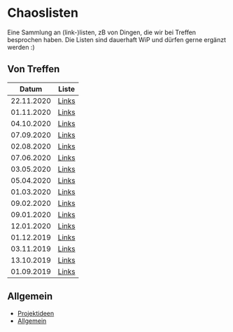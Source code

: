 # Chaoslisten

Eine Sammlung an (link-)listen, zB von Dingen, die wir bei Treffen besprochen haben. Die Listen sind dauerhaft WiP und dürfen gerne ergänzt werden :)

## Von Treffen

| Datum | Liste |
| --- | --- |
| 22.11.2020 | [Links](Treffen/2020_11_22.html) |
| 01.11.2020 | [Links](Treffen/2020_11_01.html) |
| 04.10.2020 | [Links](Treffen/2020_10_04.html) |
| 07.09.2020 | [Links](Treffen/2020_09_07.html) |
| 02.08.2020 | [Links](Treffen/2020_08_02.html) |
| 07.06.2020 | [Links](Treffen/2020_06_07.htm) |
| 03.05.2020 | [Links](Treffen/2020_05_03.md) |
| 05.04.2020 | [Links](Treffen/2020_04_05.md) |
| 01.03.2020 | [Links](Treffen/2020_03_01.md) |
| 09.02.2020 | [Links](Treffen/2020_02_09.md) |
| 09.01.2020 | [Links](Treffen/2020_02_09.md) |
| 12.01.2020 | [Links](Treffen/2020_01_12.md) |
| 01.12.2019 | [Links](Treffen/2019_12_01.md) |
| 03.11.2019 | [Links](Treffen/2019_11_03.md) |
| 13.10.2019 | [Links](Treffen/2019_10_13.md) |
| 01.09.2019 | [Links](Treffen/2019_09_01.md) |

## Allgemein

- [Projektideen](Projektideen.md)
- [Allgemein](Allgemein.md)
